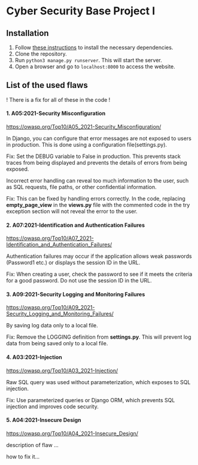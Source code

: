 # Cyber Security Base Project I

## Installation

1. Follow [these instructions](https://cybersecuritybase.mooc.fi/installation-guide) to install the necessary dependencies.
2. Clone the repository.
3. Run `python3 manage.py runserver`. This will start the server.
4. Open a browser and go to `localhost:8000` to access the website.

## List of the used flaws
! There is a fix for all of these in the code !

#### 1. A05:2021-Security Misconfiguration

https://owasp.org/Top10/A05_2021-Security_Misconfiguration/

In Django, you can configure that error messages are not exposed to users in production. This is done using a configuration file(settings.py).

Fix: Set the DEBUG variable to False in production. This prevents stack traces from being displayed and prevents the details of errors from being exposed.

Incorrect error handling can reveal too much information to the user, such as SQL requests, file paths, or other confidential information.

Fix: This can be fixed by handling errors correctly. In the code, replacing **empty_page_view** in the **views.py** file with the commented code in the try exception section will not reveal the error to the user.

#### 2. A07:2021-Identification and Authentication Failures

https://owasp.org/Top10/A07_2021-Identification_and_Authentication_Failures/

Authentication failures may occur if the application allows weak passwords (Password1 etc.) or displays the session ID in the URL.

Fix: When creating a user, check the password to see if it meets the criteria for a good password. Do not use the session ID in the URL.

#### 3. A09:2021-Security Logging and Monitoring Failures

https://owasp.org/Top10/A09_2021-Security_Logging_and_Monitoring_Failures/

By saving log data only to a local file.

Fix: Remove the LOGGING definition from **settings.py**. This will prevent log data from being saved only to a local file.

#### 4. A03:2021-Injection

https://owasp.org/Top10/A03_2021-Injection/

Raw SQL query was used without parameterization, which exposes to SQL injection.

Fix: Use parameterized queries or Django ORM, which prevents SQL injection and improves code security.

#### 5. A04:2021-Insecure Design

https://owasp.org/Top10/A04_2021-Insecure_Design/

description of flaw ...

how to fix it...
